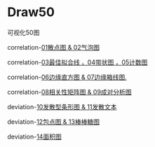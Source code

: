 # Draw50
可视化50图

correlation-[01散点图 & 02气泡图](https://github.com/small-qiu/Draw50/blob/master/correlation/week1%20correlation%20-%2001%E6%95%A3%E7%82%B9%E5%9B%BE%20%26%2002%E6%B0%94%E6%B3%A1%E5%9B%BE.ipynb)

correlation-[03最佳拟合线 ，04带状图 ，05计数图](https://github.com/small-qiu/Draw50/blob/master/correlation/week1%20correlation%20-%2003%E6%9C%80%E4%BD%B3%E6%8B%9F%E5%90%88%E7%BA%BF%20%EF%BC%8C04%E5%B8%A6%E7%8A%B6%E5%9B%BE%20%EF%BC%8C05%E8%AE%A1%E6%95%B0%E5%9B%BE.ipynb)

correlation-[06边缘直方图 & 07边缘箱线图.](https://github.com/small-qiu/Draw50/blob/master/correlation/week1%20correlation%20-%2006%E8%BE%B9%E7%BC%98%E7%9B%B4%E6%96%B9%E5%9B%BE%20%26%2007%E8%BE%B9%E7%BC%98%E7%AE%B1%E7%BA%BF%E5%9B%BE.ipynb)

correlation-[08相关性矩阵图 & 09成对分析图](https://github.com/small-qiu/Draw50/blob/master/correlation/week1%20correlation%20-%2008%E7%9B%B8%E5%85%B3%E6%80%A7%E7%9F%A9%E9%98%B5%E5%9B%BE%20%26%2009%E6%88%90%E5%AF%B9%E5%88%86%E6%9E%90%E5%9B%BE.ipynb)

deviation-[10发散型条形图 & 11发散文本](https://github.com/small-qiu/Draw50/blob/master/deviation/week2%20deviation%20-%2010%E5%8F%91%E6%95%A3%E5%9E%8B%E6%9D%A1%E5%BD%A2%E5%9B%BE%20%26%2011%E5%8F%91%E6%95%A3%E6%96%87%E6%9C%AC.ipynb)

deviation-[12包点图 & 13棒棒糖图](https://github.com/small-qiu/Draw50/blob/master/deviation/week2%20deviation%20-%2012%E5%8C%85%E7%82%B9%E5%9B%BE%20%26%2013%E6%A3%92%E6%A3%92%E7%B3%96%E5%9B%BE.ipynb)

deviation-[14面积图](https://github.com/small-qiu/Draw50/blob/master/deviation/week2%20deviation%20-%2014%E9%9D%A2%E7%A7%AF%E5%9B%BE.ipynb)
